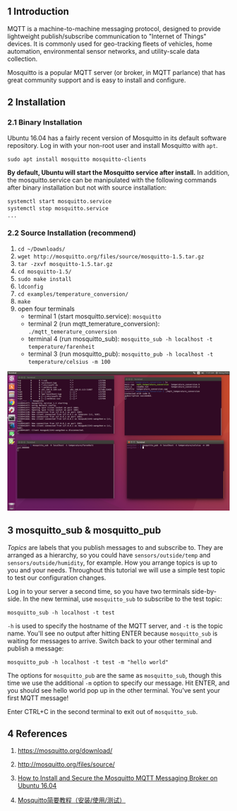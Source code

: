 ## 1 Introduction

MQTT is a machine-to-machine messaging protocol, designed to provide lightweight publish/subscribe communication to "Internet of Things" devices. It is commonly used for geo-tracking fleets of vehicles, home automation, environmental sensor networks, and utility-scale data collection.

Mosquitto is a popular MQTT server (or broker, in MQTT parlance) that has great community support and is easy to install and configure.


## 2 Installation

### 2.1 Binary Installation

Ubuntu 16.04 has a fairly recent version of Mosquitto in its default software repository. Log in with your non-root user and install Mosquitto with `apt`.

```
sudo apt install mosquitto mosquitto-clients
```

**By default, Ubuntu will start the Mosquitto service after install.** In addition, the mosquitto.service can be manipulated with the following commands after binary installation but not with source installation:

```
systemctl start mosquitto.service
systemctl stop mosquitto.service
...
```

### 2.2 Source Installation (recommend)

1. `cd ~/Downloads/`
2. `wget http://mosquitto.org/files/source/mosquitto-1.5.tar.gz`
3. `tar -zxvf mosquitto-1.5.tar.gz`
4. `cd mosquitto-1.5/`
5. `sudo make install`
6. `ldconfig`
7. `cd examples/temperature_conversion/`
8. `make`
9. open four terminals
    - terminal 1 (start mosquitto.service): `mosquitto`
    - terminal 2 (run mqtt_temerature_conversion): `./mqtt_temerature_conversion`
    - terminal 4 (run mosquitto_sub): `mosquitto_sub -h localhost -t temperature/farenheit`
    - terminal 3 (run mosquitto_pub): `mosquitto_pub -h localhost -t temperature/celsius -m 100`

![](img/mosquitto/fig1.png?raw=true)

## 3 mosquitto_sub & mosquitto_pub

*Topics* are labels that you publish messages to and subscribe to. They are arranged as a hierarchy, so you could have `sensors/outside/temp` and `sensors/outside/humidity`, for example. How you arrange topics is up to you and your needs. Throughout this tutorial we will use a simple test topic to test our configuration changes.

Log in to your server a second time, so you have two terminals side-by-side. In the new terminal, use `mosquitto_sub` to subscribe to the test topic:

```
mosquitto_sub -h localhost -t test
```

`-h` is used to specify the hostname of the MQTT server, and `-t` is the topic name. You'll see no output after hitting ENTER because `mosquitto_sub` is waiting for messages to arrive. Switch back to your other terminal and publish a message:

```
mosquitto_pub -h localhost -t test -m "hello world"
```

The options for `mosquitto_pub` are the same as `mosquitto_sub`, though this time we use the additional `-m` option to specify our message. Hit ENTER, and you should see hello world pop up in the other terminal. You've sent your first MQTT message!

Enter CTRL+C in the second terminal to exit out of `mosquitto_sub`.


## 4 References

1. https://mosquitto.org/download/

2. http://mosquitto.org/files/source/

3. [How to Install and Secure the Mosquitto MQTT Messaging Broker on Ubuntu 16.04](https://www.digitalocean.com/community/tutorials/how-to-install-and-secure-the-mosquitto-mqtt-messaging-broker-on-ubuntu-16-04)

4. [Mosquitto简要教程（安装/使用/测试）](https://blog.csdn.net/shagoo/article/details/7910598)

